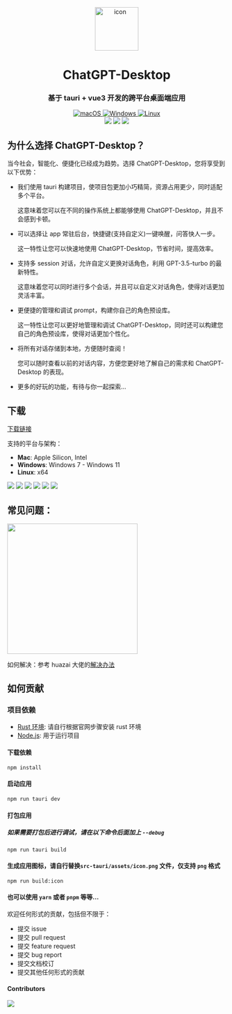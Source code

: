 <div align=center>
  <a href='https://github.com/bilibili-ayang/ChatGPT-Desktop'>
    <img height=100 src='./src-tauri/assets/icon.png' alt='icon' />
  </a>

  <h1>ChatGPT-Desktop</h1>

  <h3>基于 tauri + vue3 开发的跨平台桌面端应用</h3>

  <div>
    <a href="https://github.com/bilibili-ayang/ChatGPT-Desktop/releases">
      <img alt="macOS" src="https://img.shields.io/badge/-macOS-black?style=flat-square&logo=apple&logoColor=white" />
    </a>
    <a href="https://github.com/bilibili-ayang/ChatGPT-Desktop/releases">
      <img alt="Windows" src="https://img.shields.io/badge/-Windows-blue?style=flat-square&logo=windows&logoColor=white" />
    </a>
    <a href="https://github.com/bilibili-ayang/ChatGPT-Desktop/releases">
      <img alt="Linux" src="https://img.shields.io/badge/-Linux-yellow?style=flat-square&logo=linux&logoColor=white" />
    </a>
  </div>

  <div>
    <img src="https://img.shields.io/github/license/bilibili-ayang/ChatGPT-Desktop?style=flat-square" />
    <img src="https://img.shields.io/github/package-json/v/bilibili-ayang/ChatGPT-Desktop?style=flat-square" />
    <img src="https://img.shields.io/github/downloads/bilibili-ayang/ChatGPT-Desktop/total?style=flat-square" />
  </div>
</div>

## 为什么选择 ChatGPT-Desktop？

当今社会，智能化、便捷化已经成为趋势。选择 ChatGPT-Desktop，您将享受到以下优势：

- 我们使用 tauri 构建项目，使项目包更加小巧精简，资源占用更少，同时适配多个平台。

  这意味着您可以在不同的操作系统上都能够使用 ChatGPT-Desktop，并且不会感到卡顿。

- 可以选择让 app 常驻后台，快捷键(支持自定义)一键唤醒，问答快人一步。

  这一特性让您可以快速地使用 ChatGPT-Desktop，节省时间，提高效率。

- 支持多 session 对话，允许自定义更换对话角色，利用 GPT-3.5-turbo 的最新特性。

  这意味着您可以同时进行多个会话，并且可以自定义对话角色，使得对话更加灵活丰富。

- 更便捷的管理和调试 prompt，构建你自己的角色预设库。

  这一特性让您可以更好地管理和调试 ChatGPT-Desktop，同时还可以构建您自己的角色预设库，使得对话更加个性化。

- 将所有对话存储到本地，方便随时查阅！

  您可以随时查看以前的对话内容，方便您更好地了解自己的需求和 ChatGPT-Desktop 的表现。

- 更多的好玩的功能，有待与你一起探索...

## 下载

[下载链接](https://github.com/bilibili-ayang/ChatGPT-Desktop/releases)

支持的平台与架构：

- **Mac**: Apple Silicon, Intel
- **Windows**: Windows 7 - Windows 11
- **Linux**: x64

<img src='./images/home.png' />
<img src='./images/settings.png' />
<img src='./images/role-1.png' />
<img src='./images/session-1.png' />
<img src='./images/session-2.png' />
<img src='./images/history.png' />

## 常见问题：

<img width='300' src='./images/problem-1.png' />

如何解决：参考 huazai 大佬的[解决办法](https://zhuanlan.zhihu.com/p/135948430)

## 如何贡献

### 项目依赖

- [Rust 环境](https://tauri.app/v1/guides/getting-started/prerequisites/): 请自行根据官网步骤安装 rust 环境
- [Node.js](https://nodejs.org/en/): 用于运行项目

#### 下载依赖

```shell
npm install
```

#### 启动应用

```shell
npm run tauri dev
```

#### 打包应用

##### 如果需要打包后进行调试，请在以下命令后面加上 `--debug`

```shell
npm run tauri build
```

#### 生成应用图标，请自行替换`src-tauri/assets/icon.png` 文件，仅支持 `png` 格式

```shell
npm run build:icon
```

#### 也可以使用 `yarn` 或者 `pnpm` 等等...

欢迎任何形式的贡献，包括但不限于：

- 提交 issue
- 提交 pull request
- 提交 feature request
- 提交 bug report
- 提交文档校订
- 提交其他任何形式的贡献

#### Contributors

<a href="https://github.com/bilibili-ayang/ChatGPT-Desktop/graphs/contributors">
  <img src="https://contrib.rocks/image?repo=bilibili-ayang/ChatGPT-Desktop" />
</a>

